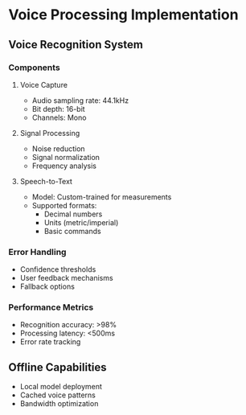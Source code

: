 # Voice Processing Implementation

## Voice Recognition System

### Components
1. Voice Capture
   - Audio sampling rate: 44.1kHz
   - Bit depth: 16-bit
   - Channels: Mono

2. Signal Processing
   - Noise reduction
   - Signal normalization
   - Frequency analysis

3. Speech-to-Text
   - Model: Custom-trained for measurements
   - Supported formats:
     - Decimal numbers
     - Units (metric/imperial)
     - Basic commands

### Error Handling
- Confidence thresholds
- User feedback mechanisms
- Fallback options

### Performance Metrics
- Recognition accuracy: >98%
- Processing latency: <500ms
- Error rate tracking

## Offline Capabilities
- Local model deployment
- Cached voice patterns
- Bandwidth optimization